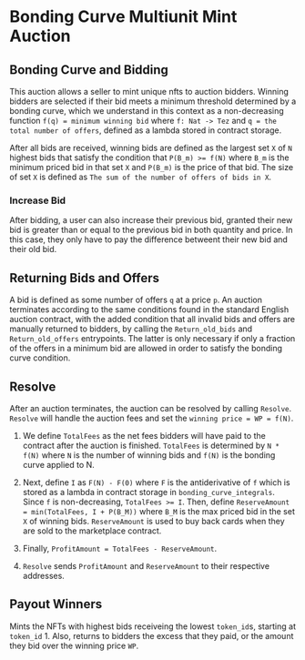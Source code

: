 # Bonding Curve Multiunit Mint Auction

## Bonding Curve and Bidding
This auction allows a seller to mint unique nfts to auction bidders. Winning bidders are selected if their bid meets a minimum threshold determined by a bonding curve, which we understand in this context as a non-decreasing function `f(q) = minimum winning bid` where `f: Nat -> Tez` and `q = the total number of offers`, defined as a lambda stored in contract storage. 

After all bids are received, winning bids are defined as the largest set `X` of `N`  highest bids that satisfy the condition that `P(B_m) >= f(N)` where `B_m` is the minimum priced bid in that set `X` and `P(B_m)` is the price of that bid. The size of set `X` is defined as `The sum of the number of offers of bids in X`. 

### Increase Bid

After bidding, a user can also increase their previous bid, granted their new bid is greater than or equal to the previous bid in both quantity and price. In this case, they only have to pay the difference betweent their new bid and their old bid. 


## Returning Bids and Offers
A bid is defined as some number of offers `q` at a price `p`. An auction terminates according to the same conditions found in the standard English auction contract, with the added condition that all invalid bids and offers are manually returned to bidders, by calling the `Return_old_bids` and `Return_old_offers` entrypoints. The latter is only necessary if only a fraction of the offers in a minimum bid are allowed in order to satisfy the bonding curve condition. 

## Resolve

After an auction terminates, the auction can be resolved by calling `Resolve`. `Resolve` will handle the auction fees and set the `winning price = WP = f(N)`. 

1. We define `TotalFees` as the net fees bidders will have paid to the contract after the auction is finished. `TotalFees` is determined by `N * f(N)` where `N` is the number of winning bids and `f(N)` is the bonding curve applied to N.  

2. Next, define `I` as `F(N) - F(0)` where `F` is the antiderivative of `f` which is stored as a lambda in contract storage in `bonding_curve_integrals`. Since `f` is non-decreasing, `TotalFees >= I`. Then, define `ReserveAmount = min(TotalFees, I + P(B_M))` where `B_M` is the max priced bid in the set `X` of winning bids. `ReserveAmount` is used to buy back cards when they are sold to the marketplace contract. 

3. Finally, `ProfitAmount = TotalFees - ReserveAmount`. 

4. `Resolve` sends `ProfitAmount` and `ReserveAmount` to their respective addresses.

## Payout Winners

Mints the NFTs with highest bids receiveing the lowest `token_id`s, starting at `token_id` 1.
Also, returns to bidders the excess that they paid, or the amount they bid over the winning price `WP`.  
